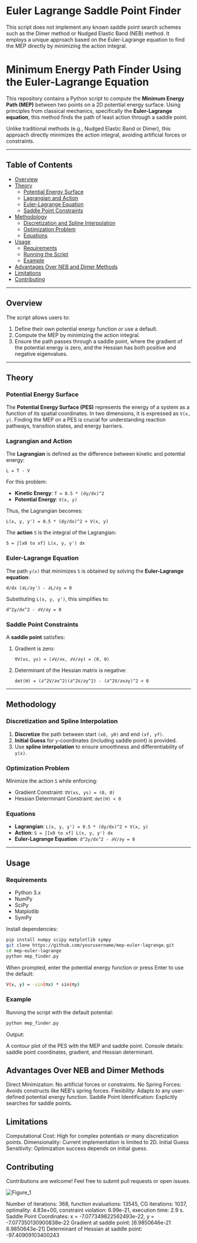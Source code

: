 # Euler Lagrange Saddle Point Finder
This script does not implement any known saddle point search schemes such as the Dimer method or Nudged Elastic Band (NEB) method. It employs a unique approach based on the Euler-Lagrange equation to find the MEP directly by minimizing the action integral.


# Minimum Energy Path Finder Using the Euler-Lagrange Equation

This repository contains a Python script to compute the **Minimum Energy Path (MEP)** between two points on a 2D potential energy surface. Using principles from classical mechanics, specifically the **Euler-Lagrange equation**, this method finds the path of least action through a saddle point.

Unlike traditional methods (e.g., Nudged Elastic Band or Dimer), this approach directly minimizes the action integral, avoiding artificial forces or constraints.

---

## Table of Contents
- [Overview](#overview)
- [Theory](#theory)
  - [Potential Energy Surface](#potential-energy-surface)
  - [Lagrangian and Action](#lagrangian-and-action)
  - [Euler-Lagrange Equation](#euler-lagrange-equation)
  - [Saddle Point Constraints](#saddle-point-constraints)
- [Methodology](#methodology)
  - [Discretization and Spline Interpolation](#discretization-and-spline-interpolation)
  - [Optimization Problem](#optimization-problem)
  - [Equations](#equations)
- [Usage](#usage)
  - [Requirements](#requirements)
  - [Running the Script](#running-the-script)
  - [Example](#example)
- [Advantages Over NEB and Dimer Methods](#advantages-over-neb-and-dimer-methods)
- [Limitations](#limitations)
- [Contributing](#contributing)
---

## Overview
The script allows users to:
1. Define their own potential energy function or use a default.
2. Compute the MEP by minimizing the action integral.
3. Ensure the path passes through a saddle point, where the gradient of the potential energy is zero, and the Hessian has both positive and negative eigenvalues.

---

## Theory

### Potential Energy Surface
The **Potential Energy Surface (PES)** represents the energy of a system as a function of its spatial coordinates. In two dimensions, it is expressed as `V(x, y)`. Finding the MEP on a PES is crucial for understanding reaction pathways, transition states, and energy barriers.

### Lagrangian and Action
The **Lagrangian** is defined as the difference between kinetic and potential energy:

    L = T - V

For this problem:
- **Kinetic Energy**: `T = 0.5 * (dy/dx)^2`
- **Potential Energy**: `V(x, y)`

Thus, the Lagrangian becomes:

    L(x, y, y') = 0.5 * (dy/dx)^2 + V(x, y)

The **action** `S` is the integral of the Lagrangian:

    S = ∫[x0 to xf] L(x, y, y') dx

### Euler-Lagrange Equation
The path `y(x)` that minimizes `S` is obtained by solving the **Euler-Lagrange equation**:

    d/dx (∂L/∂y') - ∂L/∂y = 0

Substituting `L(x, y, y')`, this simplifies to:

    d^2y/dx^2 - ∂V/∂y = 0

### Saddle Point Constraints
A **saddle point** satisfies:
1. Gradient is zero:

       ∇V(xs, ys) = (∂V/∂x, ∂V/∂y) = (0, 0)

2. Determinant of the Hessian matrix is negative:

       det(H) = (∂^2V/∂x^2)(∂^2V/∂y^2) - (∂^2V/∂x∂y)^2 < 0

---

## Methodology

### Discretization and Spline Interpolation
1. **Discretize** the path between start `(x0, y0)` and end `(xf, yf)`.
2. **Initial Guess** for `y`-coordinates (including saddle point) is provided.
3. Use **spline interpolation** to ensure smoothness and differentiability of `y(x)`.

### Optimization Problem
Minimize the action `S` while enforcing:
- Gradient Constraint: `∇V(xs, ys) = (0, 0)`
- Hessian Determinant Constraint: `det(H) < 0`

### Equations
- **Lagrangian**: `L(x, y, y') = 0.5 * (dy/dx)^2 + V(x, y)`
- **Action**: `S = ∫[x0 to xf] L(x, y, y') dx`
- **Euler-Lagrange Equation**: `d^2y/dx^2 - ∂V/∂y = 0`

---

## Usage

### Requirements
- Python 3.x
- NumPy
- SciPy
- Matplotlib
- SymPy

Install dependencies:
```bash
pip install numpy scipy matplotlib sympy
git clone https://github.com/yourusername/mep-euler-lagrange.git
cd mep-euler-lagrange
python mep_finder.py
```


When prompted, enter the potential energy function or press Enter to use the default:
```bash
V(x, y) = -sin(πx) * sin(πy)
```


### Example
Running the script with the default potential:

```bash
python mep_finder.py
```


Output:

A contour plot of the PES with the MEP and saddle point.
Console details: saddle point coordinates, gradient, and Hessian determinant.

## Advantages Over NEB and Dimer Methods

Direct Minimization: No artificial forces or constraints.
No Spring Forces: Avoids constructs like NEB's spring forces.
Flexibility: Adapts to any user-defined potential energy function.
Saddle Point Identification: Explicitly searches for saddle points.

## Limitations

Computational Cost: High for complex potentials or many discretization points.
Dimensionality: Current implementation is limited to 2D.
Initial Guess Sensitivity: Optimization success depends on initial guess.

## Contributing
Contributions are welcome! Feel free to submit pull requests or open issues.

![Figure_1](https://github.com/user-attachments/assets/6f597267-bd30-4baf-be1b-e025392ab66f)



Number of iterations: 368, function evaluations: 13545, CG iterations: 1037, optimality: 4.83e+00, constraint violation: 6.99e-21, execution time:  2.9 s.
Saddle Point Coordinates: x = -7.077349822562493e-22, y = -7.077350130900838e-22
Gradient at saddle point: [6.9850646e-21 6.9850643e-21]
Determinant of Hessian at saddle point: -97.40909103400243



